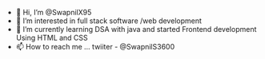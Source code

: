 - 👋 Hi, I’m @SwapnilX95
- 👀 I’m interested in full stack software /web development
- 🌱 I’m currently learning DSA with java and started Frontend development Using HTML and CSS
- 📫 How to reach me ... twiiter - @SwapnilS3600  
